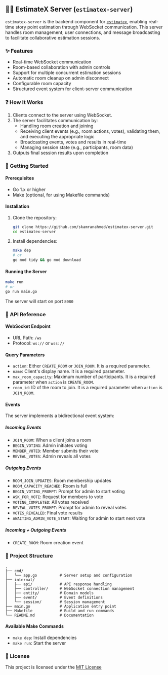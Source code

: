 ## 👨‍💻 EstimateX Server (`estimatex-server`)

`estimatex-server` is the backend component for [`estimatex`](https://github.com/skamranahmed/estimatex), enabling real-time story point estimation through WebSocket communication. This server handles room management, user connections, and message broadcasting to facilitate collaborative estimation sessions.

### ✨ Features
- Real-time WebSocket communication
- Room-based collaboration with admin controls
- Support for multiple concurrent estimation sessions
- Automatic room cleanup on admin disconnect
- Configurable room capacity
- Structured event system for client-server communication

### ❓ How It Works
1. Clients connect to the server using WebSocket.
2. The server facilitates communication by:
   - Handling room creation and joining
   - Receiving client events (e.g., room actions, votes), validating them, and executing the appropriate logic
   - Broadcasting events, votes and results in real-time
   - Managing session state (e.g., participants, room data)
3. Outputs final session results upon completion

### 🙌 Getting Started

#### Prerequisites
- Go 1.x or higher
- Make (optional, for using Makefile commands)

#### Installation
1. Clone the repository:
   ```bash
   git clone https://github.com/skamranahmed/estimatex-server.git
   cd estimatex-server
   ```

2. Install dependencies:
   ```bash
   make dep
   # or
   go mod tidy && go mod download
   ```

#### Running the Server
```bash
make run
# or
go run main.go
```
The server will start on port `8080`

### 🚀 API Reference

#### WebSocket Endpoint
- URL Path: `/ws`
- Protocol: `ws://` or `wss://`

#### Query Parameters
- `action`: Either `CREATE_ROOM` or `JOIN_ROOM`. It is a required parameter.
- `name`: Client's display name. It is a required parameter.
- `max_room_capacity`: Maximum number of participants. It is a required parameter when `action` is `CREATE_ROOM`. 
- `room_id`: ID of the room to join. It is a required parameter when `action` is `JOIN_ROOM`.

#### Events
The server implements a bidirectional event system:

##### Incoming Events
- `JOIN_ROOM`: When a client joins a room
- `BEGIN_VOTING`: Admin initiates voting
- `MEMBER_VOTED`: Member submits their vote
- `REVEAL_VOTES`: Admin reveals all votes

##### Outgoing Events
- `ROOM_JOIN_UPDATES`: Room membership updates
- `ROOM_CAPACITY_REACHED`: Room is full
- `BEGIN_VOTING_PROMPT`: Prompt for admin to start voting
- `ASK_FOR_VOTE`: Request for members to vote
- `VOTING_COMPLETED`: All votes received
- `REVEAL_VOTES_PROMPT`: Prompt for admin to reveal votes
- `VOTES_REVEALED`: Final vote results
- `AWAITING_ADMIN_VOTE_START`: Waiting for admin to start next vote

##### Incoming + Outgoing Events
- `CREATE_ROOM`: Room creation event

### 🧠 Project Structure
```
.
├── cmd/
│   └── app.go          # Server setup and configuration
├── internal/
│   ├── api/            # API response handling
│   ├── controller/     # WebSocket connection management
│   ├── entity/         # Domain models
│   ├── event/          # Event definitions
│   └── session/        # Session management
├── main.go             # Application entry point
├── Makefile            # Build and run commands
└── README.md           # Documentation
```

#### Available Make Commands
- `make dep`: Install dependencies
- `make run`: Start the server

### 📝 License
This project is licensed under the [MIT License](https://choosealicense.com/licenses/mit/)